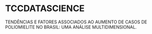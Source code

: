# TCCDATASCIENCE
TENDÊNCIAS E FATORES ASSOCIADOS AO AUMENTO DE CASOS DE POLIOMIELITE NO BRASIL: UMA ANÁLISE MULTIDIMENSIONAL.
